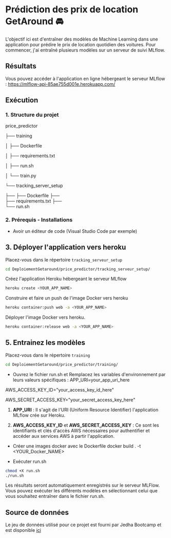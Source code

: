 # Prédiction des prix de location GetAround 🚘
L'objectif ici est d'entraîner des modèles de Machine Learning dans une application pour prédire le prix de location quotidien des voitures. Pour commencer, j'ai entraîné plusieurs modèles sur un serveur de suivi MLflow.

## Résultats
Vous pouvez accéder à l'application en ligne hébergeant le serveur MLflow : https://mlflow-api-85ae755d001e.herokuapp.com/

## Exécution
### 1. Structure du projet

price_predictor


├── training

│   ├── Dockerfile

│   ├── requirements.txt

│   ├── run.sh

│   └── train.py

└── tracking_server_setup

├── 
    ├── Dockerfile
├──     
    ├── requirements.txt
├──    
    └── run.sh

### 2. Prérequis - Installations
* Avoir un éditeur de code (Visual Studio Code par exemple)

## 3. Déployer l'application vers heroku
Placez-vous dans le répertoire `tracking_serveur_setup`
```bash
cd DeploiementGetaround/price_predictor/tracking_serveur_setup/
```
Créez l'application Heroku hébergeant le serveur MLflow
```bash
heroku create <YOUR_APP_NAME>
```
Construire et faire un push de l'image Docker vers heroku
```bash
heroku container:push web -a <YOUR_APP_NAME>
```
Déployer l'image Docker vers heroku.
```bash
heroku container:release web -a <YOUR_APP_NAME>
```
## 5. Entrainez les modèles
Placez-vous dans le répertoire `training`
```bash
cd DeploiementGetaround/price_predictor/training/
```
* Ouvrez le fichier run.sh et Remplacez les variables d'environnement par leurs valeurs spécifiques :
APP_URI=your_app_uri_here

AWS_ACCESS_KEY_ID="your_access_key_id_here" 

AWS_SECRET_ACCESS_KEY="your_secret_access_key_here" 

1. **APP_URI** : Il s'agit de l'URI (Uniform Resource Identifier) l'application MLflow crée sur Heroku. 
  
2. **AWS_ACCESS_KEY_ID** et **AWS_SECRET_ACCESS_KEY** : Ce sont les identifiants et clés d'accès AWS nécessaires pour authentifier et accéder aux services AWS à partir l'application.

* Créer une images docker avec le Dockerfile
docker build . -t <YOUR_Docker_NAME>

* Exécuter run.sh
```bash
chmod +X run.sh
./run.sh
```
Les résultats seront automatiquement enregistrés sur le serveur MLFlow. Vous pouvez exécuter les différents modèles en sélectionnant celui que vous souhaitez entraîner dans le fichier run.sh.

## Source de données
Le jeu de données utilisé pour ce projet est fourni par Jedha Bootcamp et est disponible [ici](https://full-stack-assets.s3.eu-west-3.amazonaws.com/Deployment/get_around_pricing_project.csv)
